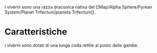 I viverni sono una razza draconica nativa del [[Map/Alpha Sphere/Pyrean System/Planet Trifectum|pianeta Trifectum]].

# Caratteristiche

I viverni sono dotati di una lunga coda rettile al posto delle gambe.